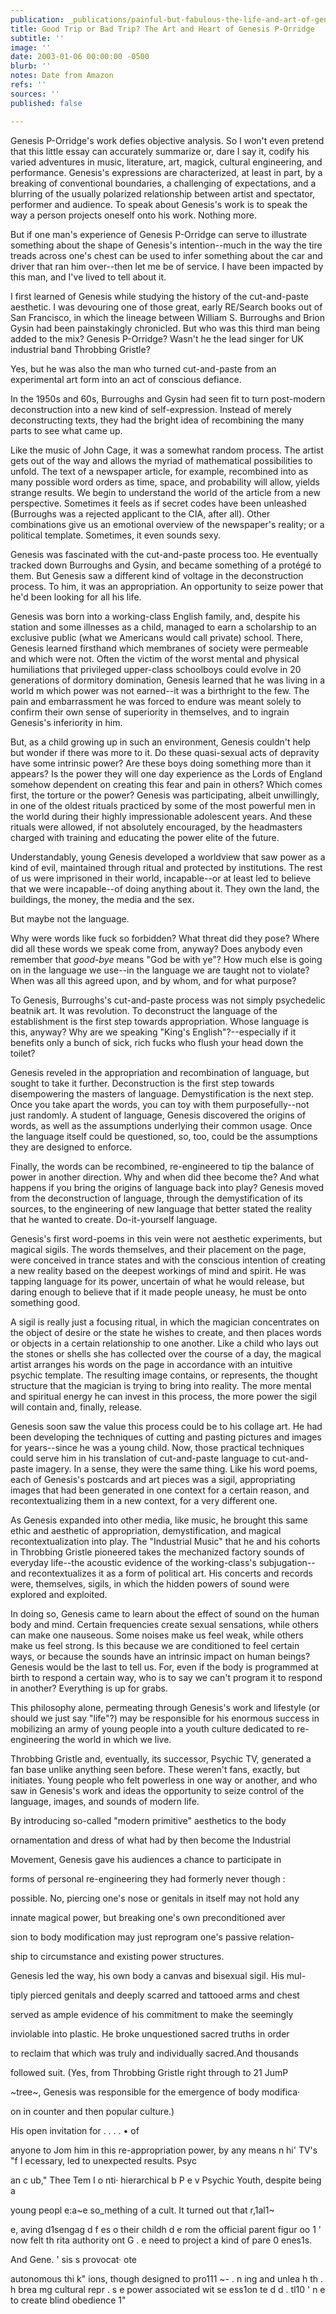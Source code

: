 ```yaml
---
publication: _publications/painful-but-fabulous-the-life-and-art-of-genesis-p-orridge.md
title: Good Trip or Bad Trip? The Art and Heart of Genesis P-Orridge
subtitle: ''
image: ''
date: 2003-01-06 00:00:00 -0500
blurb: ''
notes: Date from Amazon
refs: ''
sources: ''
published: false

---
```

Genesis P-Orridge's work defies objective analysis. So I won't even pretend that this little essay can accurately summarize or, dare I say it, codify his varied adventures in music, literature, art, magick, cultural engineering, and performance. Genesis's expressions are characterized, at least in part, by a breaking of conventional boundaries, a challenging of expectations, and a blurring of the usually polarized relationship between artist and spectator, performer and audience. To speak about Genesis's work is to speak the way a person projects oneself onto his work. Nothing more.

But if one man's experience of Genesis P-Orridge can serve to illustrate something about the shape of Genesis's intention--much in the way the tire treads across one's chest can be used to infer something about the car and driver that ran him over--then let me be of service. I have been impacted by this man, and I've lived to tell about it.

I first learned of Genesis while studying the history of the cut-and-paste aesthetic. I was devouring one of those great, early RE/Search books out of San Francisco, in which the lineage between William S. Burroughs and Brion Gysin had been painstakingly chronicled. But who was this third man being added to the mix? Genesis P-Orridge? Wasn't he the lead singer for UK industrial band Throbbing Gristle?

Yes, but he was also the man who turned cut-and-paste from an experimental art form into an act of conscious defiance.

In the 1950s and 60s, Burroughs and Gysin had seen fit to turn post-modern deconstruction into a new kind of self-expression. Instead of merely deconstructing texts, they had the bright idea of recombining the many parts to see what came up.

Like the music of John Cage, it was a somewhat random process. The artist gets out of the way and allows the myriad of mathematical possibilities to unfold. The text of a newspaper article, for example, recombined into as many possible word orders as time, space, and probability will allow, yields strange results. We begin to understand the world of the article from a new perspective. Sometimes it feels as if secret codes have been unleashed (Burroughs was a rejected applicant to the CIA, after all). Other combinations give us an emotional overview of the newspaper's reality; or a political template. Sometimes, it even sounds sexy.

Genesis was fascinated with the cut-and-paste process too. He eventually tracked down Burroughs and Gysin, and became something of a protégé to them. But Genesis saw a different kind of voltage in the deconstruction process. To him, it was an appropriation. An opportunity to seize power that he'd been looking for all his life.

Genesis was born into a working-class English family, and, despite his station and some illnesses as a child, managed to earn a scholarship to an exclusive public (what we Americans would call private) school. There, Genesis learned firsthand which membranes of society were permeable and which were not. Often the victim of the worst mental and physical humiliations that privileged upper-class schoolboys could evolve in 20 generations of dormitory domination, Genesis learned that he was living in a world m which power was not earned--it was a birthright to the few. The pain and embarrassment he was forced to endure was meant solely to confirm their own sense of superiority in themselves, and to ingrain Genesis's inferiority in him.

But, as a child growing up in such an environment, Genesis couldn't help but wonder if there was more to it. Do these quasi-sexual acts of depravity have some intrinsic power? Are these boys doing something more than it appears? Is the power they will one day experience as the Lords of England somehow dependent on creating this fear and pain in others? Which comes first, the torture or the power? Genesis was participating, albeit unwillingly, in one of the oldest rituals practiced by some of the most powerful men in the world during their highly impressionable adolescent years. And these rituals were allowed, if not absolutely encouraged, by the headmasters charged with training and educating the power elite of the future.

Understandably, young Genesis developed a worldview that saw power as a kind of evil, maintained through ritual and protected by institutions. The rest of us were imprisoned in their world, incapable--or at least led to believe that we were incapable--of doing anything about it. They own the land, the buildings, the money, the media and the sex.

But maybe not the language.

Why were words like fuck so forbidden? What threat did they pose? Where did all these words we speak come from, anyway? Does anybody even remember that _good-bye_ means "God be with ye"? How much else is going on in the language we use--in the language we are taught not to violate? When was all this agreed upon, and by whom, and for what purpose?

To Genesis, Burroughs's cut-and-paste process was not simply psychedelic beatnik art. It was revolution. To deconstruct the language of the establishment is the first step towards appropriation. Whose language is this, anyway? Why are we speaking "King's English"?--especially if it benefits only a bunch of sick, rich fucks who flush your head down the toilet?

Genesis reveled in the appropriation and recombination of language, but sought to take it further. Deconstruction is the first step towards disempowering the masters of language. Demystification is the next step. Once you take apart the words, you can toy with them purposefully--not just randomly. A student of language, Genesis discovered the origins of words, as well as the assumptions underlying their common usage. Once the language itself could be questioned, so, too, could be the assumptions they are designed to enforce.

Finally, the words can be recombined, re-engineered to tip the balance of power in another direction. Why and when did thee become the? And what happens if you bring the origins of language back into play? Genesis moved from the deconstruction of language, through the demystification of its sources, to the engineering of new language that better stated the reality that he wanted to create. Do-it-yourself language.

Genesis's first word-poems in this vein were not aesthetic experiments, but magical sigils. The words themselves, and their placement on the page, were conceived in trance states and with the conscious intention of creating a new reality based on the deepest workings of mind and spirit. He was tapping language for its power, uncertain of what he would release, but daring enough to believe that if it made people uneasy, he must be onto something good.

A sigil is really just a focusing ritual, in which the magician concentrates on the object of desire or the state he wishes to create, and then places words or objects in a certain relationship to one another. Like a child who lays out the stones or shells she has collected over the course of a day, the magical artist arranges his words on the page in accordance with an intuitive psychic template. The resulting image contains, or represents, the thought structure that the magician is trying to bring into reality. The more mental and spiritual energy he can invest in this process, the more power the sigil will contain and, finally, release.

Genesis soon saw the value this process could be to his collage art. He had been developing the techniques of cutting and pasting pictures and images for years--since he was a young child. Now, those practical techniques could serve him in his translation of cut-and-paste language to cut-and-paste imagery. In a sense, they were the same thing. Like his word poems, each of Genesis's postcards and art pieces was a sigil, appropriating images that had been generated in one context for a certain reason, and recontextualizing them in a new context, for a very different one.

As Genesis expanded into other media, like music, he brought this same ethic and aesthetic of appropriation, demystification, and magical recontextualization into play. The "Industrial Music" that he and his cohorts in Throbbing Gristle pioneered takes the mechanized factory sounds of everyday life--the acoustic evidence of the working-class's subjugation--and recontextualizes it as a form of political art. His concerts and records were, themselves, sigils, in which the hidden powers of sound were explored and exploited.

In doing so, Genesis came to learn about the effect of sound on the human body and mind. Certain frequencies create sexual sensations, while others can make one nauseous. Some noises make us feel weak, while others make us feel strong. Is this because we are conditioned to feel certain ways, or because the sounds have an intrinsic impact on human beings? Genesis would be the last to tell us. For, even if the body is programmed at birth to respond a certain way, who is to say we can't program it to respond in another? Everything is up for grabs.

This philosophy alone, permeating through Genesis's work and lifestyle (or should we just say "life"?) may be responsible for his enormous success in mobilizing an army of young people into a youth culture dedicated to re-engineering the world in which we live.

Throbbing Gristle and, eventually, its successor, Psychic TV, generated a fan base unlike anything seen before. These weren't fans, exactly, but initiates. Young people who felt powerless in one way or another, and who saw in Genesis's work and ideas the opportunity to seize control of the language, images, and sounds of modern life.

By introducing so-called "modern primitive" aesthetics to the body

ornamentation and dress of what had by then become the Industrial

Movement, Genesis gave his audiences a chance to participate in

forms of personal re-engineering they had formerly never though :

possible. No, piercing one's nose or genitals in itself may not hold any

innate magical power, but breaking one's own preconditioned aver

sion to body modification may just reprogram one's passive relation-

ship to circumstance and existing power structures.

Genesis led the way, his own body a canvas and bisexual sigil. His mul-

tiply pierced genitals and deeply scarred and tattooed arms and chest

served as ample evidence of his commitment to make the seemingly

inviolable into plastic. He broke unquestioned sacred truths in order

to reclaim that which was truly and individually sacred.And thousands

followed suit. (Yes, from Throbbing Gristle right through to 21 JumP

\~tree\~, Genesis was responsible for the emergence of body modifica·

on in counter and then popular culture.)

His open invitation for . . . . • of

anyone to Jom him in this re-appropriation power, by any means n hi' TV's "f I ecessary, led to unexpected results. Psyc

an c ub," Thee Tem I o nti· hierarchical b P e v Psychic Youth, despite being a

young peopl e:a\~e so_mething of a cult. It turned out that r,1al1\~

e, aving d1sengag d f es o their childh d e rom the official parent figur oo 1 ' now felt th rita authority ont G . e need to project a kind of pare 0 enes1s.

And Gene. ' sis s provocat· ote

autonomous thi k" ions, though designed to pro111 \~- . n ing and unlea h th . h brea mg cultural repr . s e power associated wit se ess1on te d d . tl10 ' n e to create blind obedience 1"
